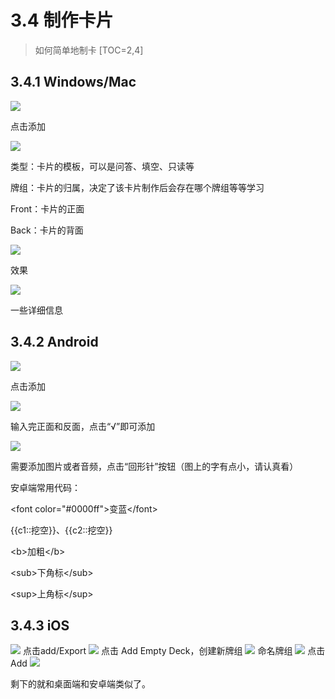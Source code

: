 # 3.4 制作卡片
> 如何简单地制卡
[TOC=2,4]
## 3.4.1 Windows/Mac

![](../.gitbook/assets/tim-tu-pian-20180926212258.png)

点击添加



![](../.gitbook/assets/tim-jie-tu-20180926225331.png)

类型：卡片的模板，可以是问答、填空、只读等

牌组：卡片的归属，决定了该卡片制作后会存在哪个牌组等等学习

Front：卡片的正面

Back：卡片的背面

![](../.gitbook/assets/tim-jie-tu-20180926225350.png)

效果

![](../.gitbook/assets/tim-jie-tu-20181003075042.png)

一些详细信息

## 3.4.2 Android

![](../.gitbook/assets/screenshot_20180927-203644.jpg)

点击添加

![](../.gitbook/assets/screenshot_20180927-203655.jpg)

输入完正面和反面，点击“√”即可添加

![](../.gitbook/assets/tim-jie-tu-20181003075450.png)

需要添加图片或者音频，点击“回形针”按钮（图上的字有点小，请认真看）

  
安卓端常用代码：

&lt;font color="\#0000ff"&gt;变蓝&lt;/font&gt;

{{c1::挖空}}、{{c2::挖空}}

&lt;b&gt;加粗&lt;/b&gt;

&lt;sub&gt;下角标&lt;/sub&gt;

&lt;sup&gt;上角标&lt;/sup&gt;

##  3.4.3 iOS

![](../.gitbook/assets/1af7bd7367a4593a2f8f88be090fb17e.png)
点击add/Export
![](../.gitbook/assets/b1d310214467431250db198f41220900.png)
点击 Add Empty Deck，创建新牌组
![](../.gitbook/assets/a9afa85328c99823bed4e7d02ae0e723.png)
命名牌组
![](../.gitbook/assets/2a96bc8fa4dcca5bf5674447b4851bff.png)
点击 Add
![](../.gitbook/assets/fad645652a556345fbcbd7d135df0fa4.png)

剩下的就和桌面端和安卓端类似了。

